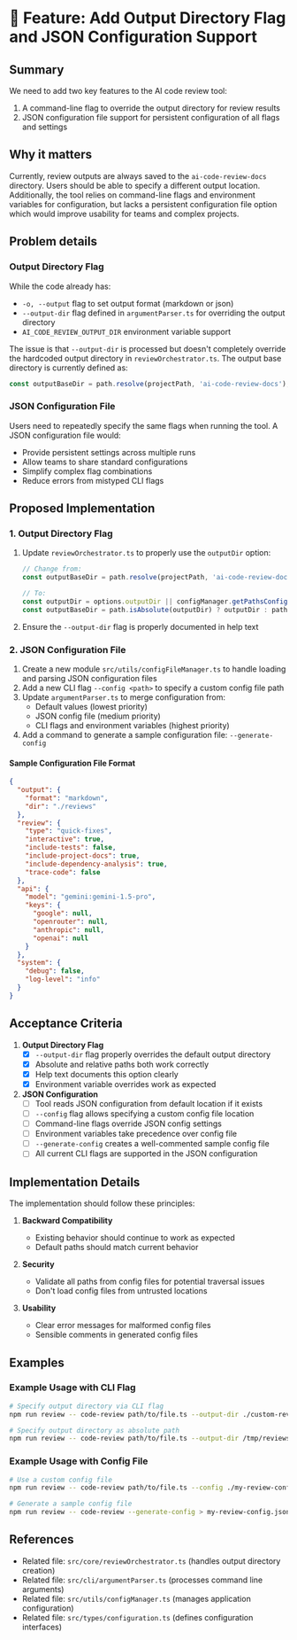 # 🔧 Feature: Add Output Directory Flag and JSON Configuration Support

## Summary

We need to add two key features to the AI code review tool:
1. A command-line flag to override the output directory for review results
2. JSON configuration file support for persistent configuration of all flags and settings

## Why it matters

Currently, review outputs are always saved to the `ai-code-review-docs` directory. Users should be able to specify a different output location. Additionally, the tool relies on command-line flags and environment variables for configuration, but lacks a persistent configuration file option which would improve usability for teams and complex projects.

## Problem details

### Output Directory Flag

While the code already has:
- `-o, --output` flag to set output format (markdown or json)
- `--output-dir` flag defined in `argumentParser.ts` for overriding the output directory
- `AI_CODE_REVIEW_OUTPUT_DIR` environment variable support

The issue is that `--output-dir` is processed but doesn't completely override the hardcoded output directory in `reviewOrchestrator.ts`. The output base directory is currently defined as:
```typescript
const outputBaseDir = path.resolve(projectPath, 'ai-code-review-docs');
```

### JSON Configuration File

Users need to repeatedly specify the same flags when running the tool. A JSON configuration file would:
- Provide persistent settings across multiple runs
- Allow teams to share standard configurations
- Simplify complex flag combinations
- Reduce errors from mistyped CLI flags

## Proposed Implementation

### 1. Output Directory Flag

1. Update `reviewOrchestrator.ts` to properly use the `outputDir` option:
   ```typescript
   // Change from:
   const outputBaseDir = path.resolve(projectPath, 'ai-code-review-docs');
   
   // To:
   const outputDir = options.outputDir || configManager.getPathsConfig().outputDir || 'ai-code-review-docs';
   const outputBaseDir = path.isAbsolute(outputDir) ? outputDir : path.resolve(projectPath, outputDir);
   ```

2. Ensure the `--output-dir` flag is properly documented in help text

### 2. JSON Configuration File

1. Create a new module `src/utils/configFileManager.ts` to handle loading and parsing JSON configuration files
2. Add a new CLI flag `--config <path>` to specify a custom config file path
3. Update `argumentParser.ts` to merge configuration from:
   - Default values (lowest priority)
   - JSON config file (medium priority)
   - CLI flags and environment variables (highest priority)
4. Add a command to generate a sample configuration file: `--generate-config`

#### Sample Configuration File Format

```json
{
  "output": {
    "format": "markdown",
    "dir": "./reviews"
  },
  "review": {
    "type": "quick-fixes",
    "interactive": true,
    "include-tests": false,
    "include-project-docs": true,
    "include-dependency-analysis": true,
    "trace-code": false
  },
  "api": {
    "model": "gemini:gemini-1.5-pro",
    "keys": {
      "google": null,
      "openrouter": null,
      "anthropic": null,
      "openai": null
    }
  },
  "system": {
    "debug": false,
    "log-level": "info"
  }
}
```

## Acceptance Criteria

1. **Output Directory Flag**
   - [x] `--output-dir` flag properly overrides the default output directory
   - [x] Absolute and relative paths both work correctly
   - [x] Help text documents this option clearly
   - [x] Environment variable overrides work as expected

2. **JSON Configuration**
   - [ ] Tool reads JSON configuration from default location if it exists
   - [ ] `--config` flag allows specifying a custom config file location
   - [ ] Command-line flags override JSON config settings
   - [ ] Environment variables take precedence over config file
   - [ ] `--generate-config` creates a well-commented sample config file
   - [ ] All current CLI flags are supported in the JSON configuration

## Implementation Details

The implementation should follow these principles:

1. **Backward Compatibility**
   - Existing behavior should continue to work as expected
   - Default paths should match current behavior

2. **Security**
   - Validate all paths from config files for potential traversal issues
   - Don't load config files from untrusted locations

3. **Usability**
   - Clear error messages for malformed config files
   - Sensible comments in generated config files

## Examples

### Example Usage with CLI Flag

```bash
# Specify output directory via CLI flag
npm run review -- code-review path/to/file.ts --output-dir ./custom-review-output

# Specify output directory as absolute path
npm run review -- code-review path/to/file.ts --output-dir /tmp/reviews
```

### Example Usage with Config File

```bash
# Use a custom config file
npm run review -- code-review path/to/file.ts --config ./my-review-config.json

# Generate a sample config file
npm run review -- code-review --generate-config > my-review-config.json
```

## References

- Related file: `src/core/reviewOrchestrator.ts` (handles output directory creation)
- Related file: `src/cli/argumentParser.ts` (processes command line arguments)
- Related file: `src/utils/configManager.ts` (manages application configuration)
- Related file: `src/types/configuration.ts` (defines configuration interfaces)

